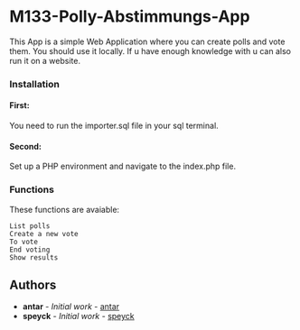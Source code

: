 # M133-Polly-Abstimmungs-App

This App is a simple Web Application where you can create polls and vote them. You should use it locally. If u have enough knowledge with u can also run it on a website.


### Installation

#### First: 

You need to run the importer.sql file in your sql terminal.

#### Second:

Set up a PHP environment and navigate to the index.php file.

### Functions

These functions are avaiable:

```
List polls
Create a new vote
To vote
End voting
Show results
```

## Authors

* **antar** - *Initial work* - [antar](https://github.com/antar)
* **speyck** - *Initial work* - [speyck](https://github.com/speyck)
